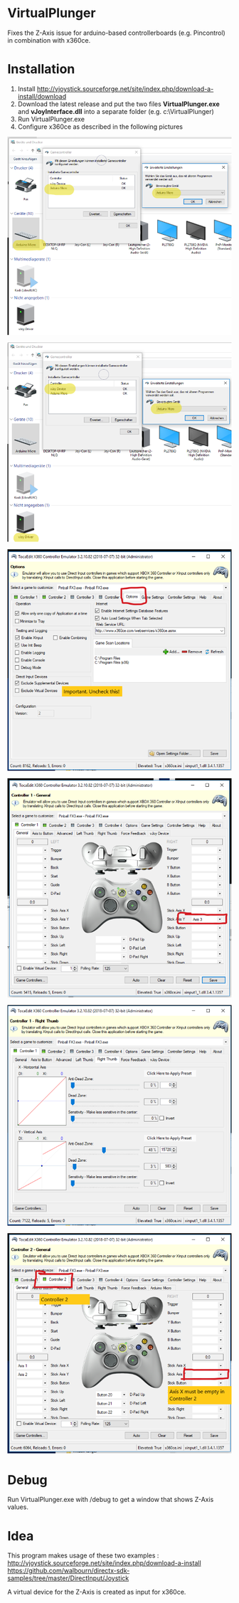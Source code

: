 # VirtualPlunger

Fixes the Z-Axis issue for arduino-based controllerboards (e.g. Pincontrol) in combination with x360ce.

# Installation

1. Install  http://vjoystick.sourceforge.net/site/index.php/download-a-install/download
2. Download the latest release and put the two files **VirtualPlunger.exe** and **vJoyInterface.dll** into a separate folder (e.g. c:\VirtualPlunger)
3. Run VirtualPlunger.exe
4. Configure x360ce as described in the following pictures

![Step 1](https://github.com/1amcord/VirtualPlunger/blob/master/res/devicemanager_1.png)

![Step 2](https://github.com/1amcord/VirtualPlunger/blob/master/res/devicemanager_2.png)

![Step 3](https://github.com/1amcord/VirtualPlunger/blob/master/res/x360ce_1_options.PNG)

![Step 4](https://github.com/1amcord/VirtualPlunger/blob/master/res/x360ce_2_controller1.PNG)

![Step 5](https://github.com/1amcord/VirtualPlunger/blob/master/res/x360ce_3_controller1_right_thumb.PNG)

![Step 6](https://github.com/1amcord/VirtualPlunger/blob/master/res/x360ce_4_controller2.PNG)

# Debug

Run VirtualPlunger.exe with /debug to get a window that shows Z-Axis values.

# Idea

This program makes usage of these two examples : http://vjoystick.sourceforge.net/site/index.php/download-a-install https://github.com/walbourn/directx-sdk-samples/tree/master/DirectInput/Joystick

A virtual device for the Z-Axis is created as input for x360ce.
